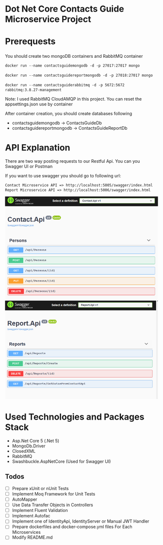 # Dot Net Core Contacts Guide Microservice Project

# Prerequests

### 

You should create two mongoDB containers and RabbitMQ container

```
docker run --name contactsguidemongodb -d -p 27017:27017 mongo

docker run --name contactsguidereportmongodb -d -p 27018:27017 mongo

docker run --name contactsguiderabbitmq -d -p 5672:5672 rabbitmq:3.8.27-management
```

Note: I used RabbitMQ CloudAMQP in this project. You can reset the appsettings.json use by container

After container creation, you should create databases following

- contactsguidemongodb -> ContactsGuideDb
- contactsguidereportmongodb -> ContactsGuideReportDb

# API Explanation

There are two way posting requests to our Restful Api. You can you Swagger UI or Postman

If you want to use swagger you should go to following url:

  ```
  Contact Microservice API => http://localhost:5005/swagger/index.html
  Report Microservice API => http://localhost:5006/swagger/index.html
  ```
 ![alt text](https://github.com/burakhayirli/DotNetCore-Mongo-RabbitMQ-ContactsGuide-Microservices-Project/blob/master/images/ContactApiSwaggerr.PNG)
 ![alt text](https://github.com/burakhayirli/DotNetCore-Mongo-RabbitMQ-ContactsGuide-Microservices-Project/blob/master/images/ReportApiSwagger.PNG)

# Used Technologies and Packages Stack

- Asp.Net Core 5 (.Net 5)
- MongoDb.Driver
- ClosedXML
- RabbitMQ
- Swashbuckle.AspNetCore (Used for Swagger UI)

## Todos

- [ ] Prepare xUnit or nUnit Tests
- [ ] Implement Moq Framework for Unit Tests
- [ ] AutoMapper
- [ ] Use Data Transfer Objects in Controllers
- [ ] Implement Fluent Validation
- [ ] Implement Autofac
- [ ] Implement one of IdentityApi, IdentityServer or Manual JWT Handler
- [ ] Prepare dockerfiles and docker-compose.yml files For Each Microservices
- [ ] Modify README.md
